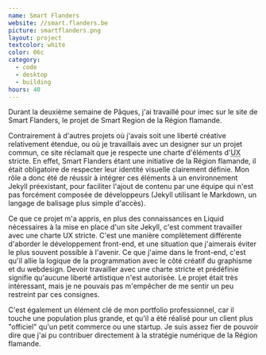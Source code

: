 ```yaml
---
name: Smart Flanders
website: //smart.flanders.be
picture: smartflanders.png
layout: project
textcolor: white
color: 06c
category:
  - code
  - desktop
  - building
hours: 40
---
```


Durant la deuxième semaine de Pâques, j'ai travaillé pour imec sur le site de Smart Flanders, le projet de Smart Region de la Région flamande.

Contrairement à d'autres projets où j'avais soit une liberté créative relativement étendue, ou où je travaillais avec un designer sur un projet commun, ce site réclamait que je respecte une charte d'éléments d'<abbr title="User Experience">UX</abbr> stricte. En effet, Smart Flanders étant une initiative de la Région flamande, il était obligatoire de respecter leur identité visuelle clairement définie. Mon rôle a donc été de réussir à intégrer ces éléments à un environnement Jekyll préexistant, pour faciliter l'ajout de contenu par une équipe qui n'est pas forcément composée de développeurs (Jekyll utilisant le Markdown, un langage de balisage plus simple d'accès).

Ce que ce projet m'a appris, en plus des connaissances en Liquid nécessaires à la mise en place d'un site Jekyll, c'est comment travailler avec une charte UX stricte. C'est une manière complètement différente d'aborder le développement front-end, et une situation que j'aimerais éviter le plus souvent possible à l'avenir. Ce que j'aime dans le front-end, c'est qu'il allie la logique de la programmation avec le côté créatif du graphisme et du webdesign. Devoir travailler avec une charte stricte et prédéfinie signifie qu'aucune liberté artistique n'est autorisée. Le projet était très intéressant, mais je ne pouvais pas m'empêcher de me sentir un peu restreint par ces consignes.

C'est également un élément clé de mon portfolio professionnel, car il touche une population plus grande, et qu'il a été réalisé pour un client plus "officiel" qu'un petit commerce ou une startup. Je suis assez fier de pouvoir dire que j'ai pu contribuer directement à la stratégie numérique de la Région flamande.